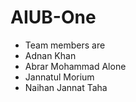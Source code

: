 # AIUB-One

- Team members are
- Adnan Khan
- Abrar Mohammad Alone
- Jannatul Morium
- Naihan Jannat Taha